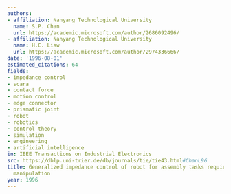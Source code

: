 ```yaml
---
authors:
- affiliation: Nanyang Technological University
  name: S.P. Chan
  url: https://academic.microsoft.com/author/2686092496/
- affiliation: Nanyang Technological University
  name: H.C. Liaw
  url: https://academic.microsoft.com/author/2974336666/
date: '1996-08-01'
estimated_citations: 64
fields:
- impedance control
- scara
- contact force
- motion control
- edge connector
- prismatic joint
- robot
- robotics
- control theory
- simulation
- engineering
- artificial intelligence
in: IEEE Transactions on Industrial Electronics
src: https://dblp.uni-trier.de/db/journals/tie/tie43.html#ChanL96
title: Generalized impedance control of robot for assembly tasks requiring compliant
  manipulation
year: 1996
---
```

